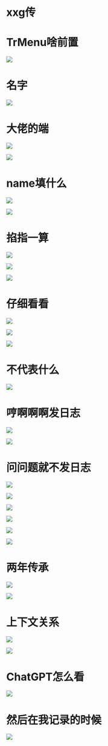 # xxg传

# TrMenu啥前置

![](/others/xxg传/1.png)

# 名字

![](/others/xxg传/2.png)

# 大佬的端

![](/others/xxg传/3.png)

![](/others/xxg传/3-1.jpg)

# name填什么

![](/others/xxg传/4.png)

![](/others/xxg传/5.png)

# 掐指一算

![](/others/xxg传/6.png)

![](/others/xxg传/6-1.png)

![](/others/xxg传/7.png)

# 仔细看看

![](/others/xxg传/8.png)

![](/others/xxg传/9.png)

![](/others/xxg传/10.png)

# 不代表什么

![](/others/xxg传/11.png)

# 哼啊啊啊发日志

![](/others/xxg传/12.png)

![](/others/xxg传/13.png)

# 问问题就不发日志

![](/others/xxg传/14.png)

![](/others/xxg传/15.png)

![](/others/xxg传/16.png)

![](/others/xxg传/17.png)

![](/others/xxg传/18.png)

![](/others/xxg传/19.png)

# 两年传承

![](/others/xxg传/20.png)

![](/others/xxg传/21.png)

# 上下文关系

![](/others/xxg传/22.png)

![](/others/xxg传/22-1.png)

# ChatGPT怎么看

![](/others/xxg传/23.png)

# 然后在我记录的时候

![](/others/xxg传/24.png)